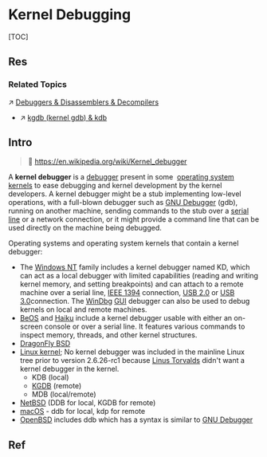 # Kernel Debugging

[TOC]



## Res
### Related Topics
↗ [Debuggers & Disassemblers & Decompilers](../../../👩‍💻%20Computer%20Languages%20&%20Programming%20Methodology/🛠️%20Programming%20Tools%20Chain/Debuggers%20&%20Disassemblers%20&%20Decompilers/Debuggers%20&%20Disassemblers%20&%20Decompilers.md)
- ↗ [kgdb (kernel gdb) & kdb](../../../👩‍💻%20Computer%20Languages%20&%20Programming%20Methodology/🛠️%20Programming%20Tools%20Chain/Compilation%20&%20Program%20Loading%20Tools/GCC%20(The%20GNU%20Compiler%20Collection)/gdb%20(GNU%20DeBugger)/kgdb%20(kernel%20gdb)%20&%20kdb.md)



## Intro
> 🔗 https://en.wikipedia.org/wiki/Kernel_debugger

A **kernel debugger** is a [debugger](https://en.wikipedia.org/wiki/Debugger "Debugger") present in some  [operating system kernels](https://en.wikipedia.org/wiki/Kernel_(operating_system) "Kernel (operating system)") to ease debugging and kernel development by the kernel developers. A kernel debugger might be a stub implementing low-level operations, with a full-blown debugger such as [GNU Debugger](https://en.wikipedia.org/wiki/GNU_Debugger "GNU Debugger") (gdb), running on another machine, sending commands to the stub over a [serial line](https://en.wikipedia.org/wiki/Serial_line "Serial line") or a network connection, or it might provide a command line that can be used directly on the machine being debugged.

Operating systems and operating system kernels that contain a kernel debugger:
- The [Windows NT](https://en.wikipedia.org/wiki/Windows_NT "Windows NT") family includes a kernel debugger named KD, which can act as a local debugger with limited capabilities (reading and writing kernel memory, and setting breakpoints) and can attach to a remote machine over a serial line, [IEEE 1394](https://en.wikipedia.org/wiki/IEEE_1394 "IEEE 1394") connection, [USB 2.0](https://en.wikipedia.org/wiki/Universal_Serial_Bus "Universal Serial Bus") or [USB 3.0](https://en.wikipedia.org/wiki/USB_3.0 "USB 3.0")connection. The [WinDbg](https://en.wikipedia.org/wiki/WinDbg "WinDbg") [GUI](https://en.wikipedia.org/wiki/GUI "GUI") debugger can also be used to debug kernels on local and remote machines.
- [BeOS](https://en.wikipedia.org/wiki/BeOS "BeOS") and [Haiku](https://en.wikipedia.org/wiki/Haiku_(operating_system) "Haiku (operating system)") include a kernel debugger usable with either an on-screen console or over a serial line. It features various commands to inspect memory, threads, and other kernel structures.
- [DragonFly BSD](https://en.wikipedia.org/wiki/DragonFly_BSD "DragonFly BSD")
- [Linux kernel](https://en.wikipedia.org/wiki/Linux_kernel "Linux kernel"); No kernel debugger was included in the mainline Linux tree prior to version 2.6.26-rc1 because [Linus Torvalds](https://en.wikipedia.org/wiki/Linus_Torvalds "Linus Torvalds") didn't want a kernel debugger in the kernel.
    - KDB (local)
    - [KGDB](https://en.wikipedia.org/wiki/KGDB "KGDB") (remote)
    - MDB (local/remote)
- [NetBSD](https://en.wikipedia.org/wiki/NetBSD "NetBSD") (DDB for local, KGDB for remote)
- [macOS](https://en.wikipedia.org/wiki/MacOS "MacOS") - ddb for local, kdp for remote
- [OpenBSD](https://en.wikipedia.org/wiki/OpenBSD "OpenBSD") includes ddb which has a syntax is similar to [GNU Debugger](https://en.wikipedia.org/wiki/GNU_Debugger "GNU Debugger")



## Ref
[Kernel debugger | Wikipedia]: https://en.wikipedia.org/wiki/Kernel_debugger
